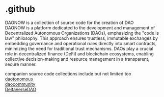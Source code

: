 # .github
DAONOW is a collection of source code for the creation of DAO<br />
DAONOW is a platform dedicated to the development and management of Decentralized Autonomous Organizations (DAOs), emphasizing the "code is law" philosophy. This approach ensures trustless, immutable exchanges by embedding governance and operational rules directly into smart contracts, minimizing the need for traditional trust mechanisms. DAOs play a crucial role in decentralized finance (DeFi) and blockchain ecosystems, enabling collective decision-making and resource management in a transparent, secure manner​​.

companion source code collections include but not limited too<br />
<a href="https://github.com/daotonomous">daotonomous</a><br />
<a href="https://github.com/daocommunity">daocommunity</a><br />
<a href="https://github.com/DeltaVerseDAO">DeltaVerseDAO</a><br />


